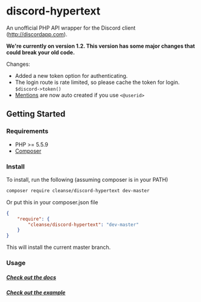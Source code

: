 # discord-hypertext
An unofficial PHP API wrapper for the Discord client (http://discordapp.com).  
 
**We're currently on version 1.2. This version has some major changes that could break your old code.**

Changes:  
 * Added a new token option for authenticating.  
 * The login route is rate limited, so please cache the token for login. `$discord->token()`  
 * [Mentions][mentions] are now auto created if you use `<@userid>`  

## Getting Started

### Requirements

  * PHP >= 5.5.9
  * [Composer](https://getcomposer.org)

### Install

To install, run the following (assuming composer is in your PATH)

```sh
composer require cleanse/discord-hypertext dev-master
```
Or put this in your composer.json file
```json
{
	"require": {
		"cleanse/discord-hypertext": "dev-master"
	}
}
```

This will install the current master branch.

### Usage

##### [Check out the docs][docs]

##### [Check out the example][examples]

[examples]: https://github.com/Cleanse/discord-hypertext/wiki/Examples
[docs]: https://github.com/Cleanse/discord-hypertext/wiki
[mentions]: https://github.com/Cleanse/discord-hypertext/wiki/(Channel)-Messages
